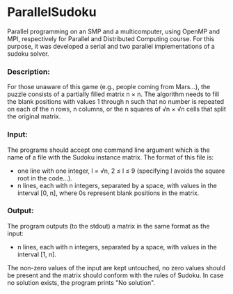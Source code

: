 # ParallelSudoku

Parallel programming on an SMP and a multicomputer, using OpenMP and MPI, respectively for Parallel and Distributed Computing course.
For this purpose, it was developed a serial and two parallel implementations of a sudoku solver.

### Description:
For those unaware of this game (e.g., people coming from Mars...), the puzzle consists of a partially filled
matrix n × n. The algorithm needs to fill the blank positions with values 1 through n
such that no number is repeated on each of the n rows, n columns, or the n squares of
√n × √n cells that split the original matrix.

### Input:
The programs should accept one command line argument which is the name of a file with the Sudoku instance matrix. 
The format of this file is:
- one line with one integer, l = √n, 2 ≤ l ≤ 9 (specifying l avoids the square root in the code...).
- n lines, each with n integers, separated by a space, with values in the interval [0, n],
where 0s represent blank positions in the matrix.

### Output:
The program outputs (to the stdout) a matrix in the same format as the input:
- n lines, each with n integers, separated by a space, with values in the interval [1, n].

The non-zero values of the input are kept untouched, no zero values should be
present and the matrix should conform with the rules of Sudoku.
In case no solution exists, the program prints "No solution".
